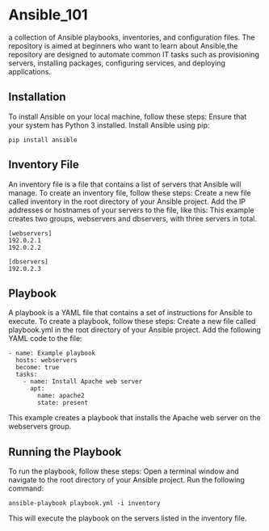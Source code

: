 # Ansible_101
a collection of Ansible playbooks, inventories, and configuration files. The repository is aimed at beginners who want to learn about Ansible,the repository are designed to automate common IT tasks such as provisioning servers, installing packages, configuring services, and deploying applications.

## Installation
To install Ansible on your local machine, follow these steps:
Ensure that your system has Python 3 installed.
Install Ansible using pip:
```
pip install ansible
```

## Inventory File
An inventory file is a file that contains a list of servers that Ansible will manage. To create an inventory file, follow these steps:
Create a new file called inventory in the root directory of your Ansible project.
Add the IP addresses or hostnames of your servers to the file, like this:
This example creates two groups, webservers and dbservers, with three servers in total.
```
[webservers]
192.0.2.1
192.0.2.2

[dbservers]
192.0.2.3
```


## Playbook
A playbook is a YAML file that contains a set of instructions for Ansible to execute. To create a playbook, follow these steps:
Create a new file called playbook.yml in the root directory of your Ansible project.
Add the following YAML code to the file:
```
- name: Example playbook
  hosts: webservers
  become: true
  tasks:
    - name: Install Apache web server
      apt:
        name: apache2
        state: present

```
This example creates a playbook that installs the Apache web server on the webservers group.

## Running the Playbook
To run the playbook, follow these steps:
Open a terminal window and navigate to the root directory of your Ansible project.
Run the following command:
```
ansible-playbook playbook.yml -i inventory
``````
This will execute the playbook on the servers listed in the inventory file.

